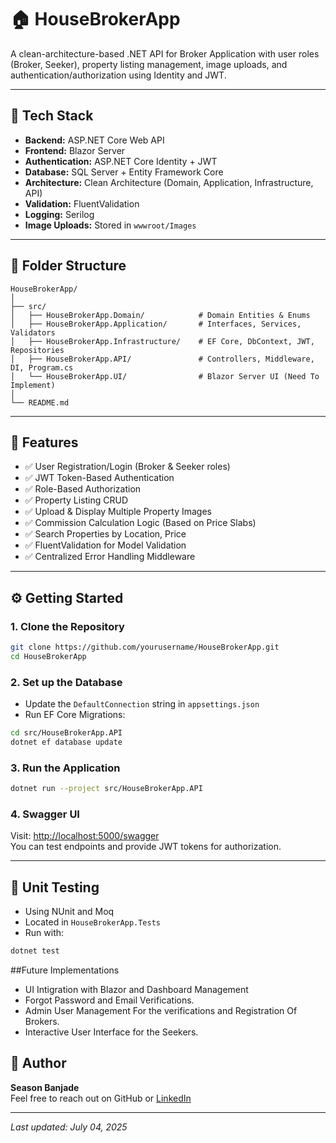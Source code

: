 # 🏠 HouseBrokerApp

A clean-architecture-based .NET API  for Broker Application with user roles (Broker, Seeker), property listing management, image uploads, and authentication/authorization using Identity and JWT.

---

## 🧱 Tech Stack

- **Backend:** ASP.NET Core Web API  
- **Frontend:** Blazor Server  
- **Authentication:** ASP.NET Core Identity + JWT  
- **Database:** SQL Server + Entity Framework Core  
- **Architecture:** Clean Architecture (Domain, Application, Infrastructure, API)  
- **Validation:** FluentValidation  
- **Logging:** Serilog  
- **Image Uploads:** Stored in `wwwroot/Images`

---

## 📂 Folder Structure

```
HouseBrokerApp/
│
├── src/
│   ├── HouseBrokerApp.Domain/            # Domain Entities & Enums
│   ├── HouseBrokerApp.Application/       # Interfaces, Services, Validators
│   ├── HouseBrokerApp.Infrastructure/    # EF Core, DbContext, JWT, Repositories
│   ├── HouseBrokerApp.API/               # Controllers, Middleware, DI, Program.cs
│   └── HouseBrokerApp.UI/                # Blazor Server UI (Need To Implement)
│
└── README.md
```

---

## 🚀 Features

- ✅ User Registration/Login (Broker & Seeker roles)
- ✅ JWT Token-Based Authentication
- ✅ Role-Based Authorization
- ✅ Property Listing CRUD
- ✅ Upload & Display Multiple Property Images
- ✅ Commission Calculation Logic (Based on Price Slabs)
- ✅ Search Properties by Location, Price
- ✅ FluentValidation for Model Validation
- ✅ Centralized Error Handling Middleware

---

## ⚙️ Getting Started

### 1. Clone the Repository

```bash
git clone https://github.com/yourusername/HouseBrokerApp.git
cd HouseBrokerApp
```

### 2. Set up the Database

- Update the `DefaultConnection` string in `appsettings.json`
- Run EF Core Migrations:

```bash
cd src/HouseBrokerApp.API
dotnet ef database update
```

### 3. Run the Application

```bash
dotnet run --project src/HouseBrokerApp.API
```

### 4. Swagger UI

Visit: [http://localhost:5000/swagger](http://localhost:5000/swagger)  
You can test endpoints and provide JWT tokens for authorization.

---

## 🧪 Unit Testing

- Using NUnit and Moq  
- Located in `HouseBrokerApp.Tests`  
- Run with:

```bash
dotnet test
```
##Future Implementations
- UI Intigration with Blazor and Dashboard  Management
- Forgot Password and Email Verifications.
- Admin User Management For the verifications and Registration Of Brokers.
- Interactive User Interface for the Seekers.

## 🙌 Author

**Season Banjade**  
Feel free to reach out on GitHub or [LinkedIn](#)

---

_Last updated: July 04, 2025_
